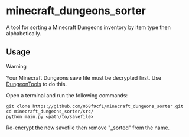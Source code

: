 # minecraft_dungeons_sorter
A tool for sorting a Minecraft Dungeons inventory by item type then alphabetically.

## Usage
> [!WARNING]
> Your Minecraft Dungeons save file must be decrypted first. Use [DungeonTools](https://github.com/HellPie/DungeonTools) to do this.

Open a terminal and run the following commands: 
```
git clone https://github.com/058f9cf1/minecraft_dungeons_sorter.git
cd minecraft_dungeons_sorter/src/
python main.py <path/to/savefile>
```
Re-encrypt the new savefile then remove "_sorted" from the name.
